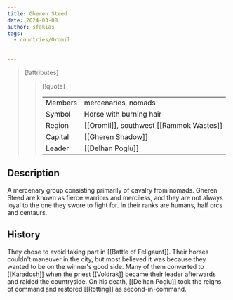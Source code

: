 ```yaml
---
title: Gheren Steed
date: 2024-03-08
author: sfakias
tags:
  - countries/Oromil

 
---
```

> [!attributes]
> 
> > [!quote]
> >
> > | | |
> > | --- | --- |
> > | Members | mercenaries, nomads |
> > | Symbol | Horse with burning hair |
> > | Region | [[Oromil]], southwest [[Rammok Wastes]] |
> > | Capital | [[Gheren Shadow]] |
> > | Leader | [[Delhan Poglu]] |

## Description

A mercenary group consisting primarily of cavalry from nomads. Gheren Steed are known as fierce warriors and merciless, and they are not always loyal to the one they swore to fight for. In their ranks are humans, half orcs and centaurs.

## History

 They chose to avoid taking part in [[Battle of Fellgaunt]]. Their horses couldn't maneuver in the city, but most believed it was because they wanted to be on the winner's good side. Many of them converted to [[Karadosh]] when the priest [[Voldrak]] became their leader afterwards and raided the countryside. On his death, [[Delhan Poglu]] took the reigns of command and restored [[Rotting]] as second-in-command.